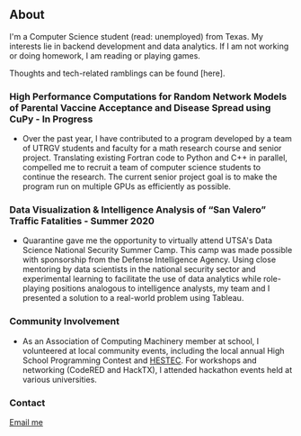 ## About

I'm a Computer Science student (read: unemployed) from Texas. My interests lie in backend development and data analytics. If I am not working or doing homework, I am reading or playing games. 

Thoughts and tech-related ramblings can be found [here].

### High Performance Computations for Random Network Models of Parental Vaccine Acceptance and Disease Spread using CuPy - In Progress

* Over the past year, I have contributed to a program developed by a team of UTRGV students and faculty for a math research course and senior project. Translating existing Fortran code to Python and C++ in parallel, compelled me to recruit a team of computer science students to continue the research. The current senior project goal is to make the program run on multiple GPUs as efficiently as possible.

### Data Visualization & Intelligence Analysis of “San Valero” Traffic Fatalities - Summer 2020

* Quarantine gave me the opportunity to virtually attend UTSA's Data Science National Security Summer Camp. This camp was made possible with sponsorship from the Defense Intelligence Agency. Using close mentoring by data scientists in the national security sector and experimental learning to facilitate the use of data analytics while role-playing positions analogous to intelligence analysts, my team and I presented a solution to a real-world problem using Tableau.

### Community Involvement

* As an Association of Computing Machinery member at school, I volunteered at local community events, including the local annual High School Programming Contest and [HESTEC](https://www.utrgv.edu/hestec/). For workshops and networking (CodeRED and HackTX), I attended hackathon events held at various universities.

### Contact

[Email me](mailto:thalikatjuarez@gmail.com)
